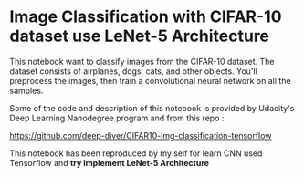 # Image Classification with CIFAR-10 dataset use LeNet-5 Architecture

This notebook want to classify images from the CIFAR-10 dataset. The dataset consists of airplanes, dogs, cats, and other objects. 
You'll preprocess the images, then train a convolutional neural network on all the samples.

Some of the code and description of this notebook is provided by Udacity's Deep Learning Nanodegree program and from this repo :

https://github.com/deep-diver/CIFAR10-img-classification-tensorflow

This notebook has been reproduced by my self for learn CNN used Tensorflow and **try implement LeNet-5 Architecture**
